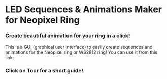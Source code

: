 # LED Sequences & Animations Maker for Neopixel Ring
### Create beautiful animation for your ring in a click!
This is a GUI (graphical user interface) to easily create sequences and animations for the Neopixel ring or WS2812 ring!
You can use it from this link:
### Click on **Tour** for a short guide!